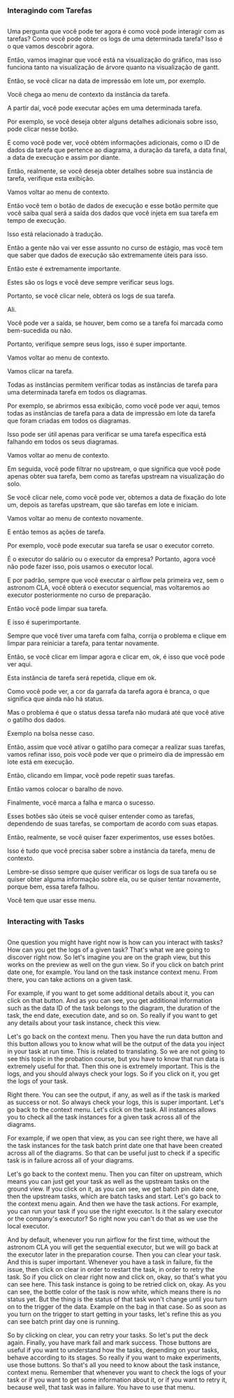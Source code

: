 ### Interagindo com Tarefas
##

Uma pergunta que você pode ter agora é como você pode interagir com as tarefas? Como você pode obter os logs de uma determinada tarefa? Isso é o que vamos descobrir agora.

Então, vamos imaginar que você está na visualização do gráfico, mas isso funciona tanto na visualização de árvore quanto na visualização de gantt.

Então, se você clicar na data de impressão em lote um, por exemplo.

Você chega ao menu de contexto da instância da tarefa.

A partir daí, você pode executar ações em uma determinada tarefa.

Por exemplo, se você deseja obter alguns detalhes adicionais sobre isso, pode clicar nesse botão.

E como você pode ver, você obtém informações adicionais, como o ID de dados da tarefa que pertence ao diagrama, a duração da tarefa, a data final, a data de execução e assim por diante.

Então, realmente, se você deseja obter detalhes sobre sua instância de tarefa, verifique esta exibição.

Vamos voltar ao menu de contexto.

Então você tem o botão de dados de execução e esse botão permite que você saiba qual será a saída dos dados que você injeta em sua tarefa em tempo de execução.

Isso está relacionado à tradução.

Então a gente não vai ver esse assunto no curso de estágio, mas você tem que saber que dados de execução são extremamente úteis para isso.

Então este é extremamente importante.

Estes são os logs e você deve sempre verificar seus logs.

Portanto, se você clicar nele, obterá os logs de sua tarefa.

Ali.

Você pode ver a saída, se houver, bem como se a tarefa foi marcada como bem-sucedida ou não.

Portanto, verifique sempre seus logs, isso é super importante.

Vamos voltar ao menu de contexto.

Vamos clicar na tarefa.

Todas as instâncias permitem verificar todas as instâncias de tarefa para uma determinada tarefa em todos os diagramas.

Por exemplo, se abrirmos essa exibição, como você pode ver aqui, temos todas as instâncias de tarefa para a data de impressão em lote da tarefa que foram criadas em todos os diagramas.

Isso pode ser útil apenas para verificar se uma tarefa específica está falhando em todos os seus diagramas.

Vamos voltar ao menu de contexto.

Em seguida, você pode filtrar no upstream, o que significa que você pode apenas obter sua tarefa, bem como as tarefas upstream na visualização do solo.

Se você clicar nele, como você pode ver, obtemos a data de fixação do lote um, depois as tarefas upstream, que são tarefas em lote e iniciam.

Vamos voltar ao menu de contexto novamente.

E então temos as ações de tarefa.

Por exemplo, você pode executar sua tarefa se usar o executor correto.

É o executor do salário ou o executor da empresa? Portanto, agora você não pode fazer isso, pois usamos o executor local.

E por padrão, sempre que você executar o airflow pela primeira vez, sem o astronom CLA, você obterá o executor sequencial, mas voltaremos ao executor posteriormente no curso de preparação.

Então você pode limpar sua tarefa.

E isso é superimportante.

Sempre que você tiver uma tarefa com falha, corrija o problema e clique em limpar para reiniciar a tarefa, para tentar novamente.

Então, se você clicar em limpar agora e clicar em, ok, é isso que você pode ver aqui.

Esta instância de tarefa será repetida, clique em ok.

Como você pode ver, a cor da garrafa da tarefa agora é branca, o que significa que ainda não há status.

Mas o problema é que o status dessa tarefa não mudará até que você ative o gatilho dos dados.

Exemplo na bolsa nesse caso.

Então, assim que você ativar o gatilho para começar a realizar suas tarefas, vamos refinar isso, pois você pode ver que o primeiro dia de impressão em lote está em execução.

Então, clicando em limpar, você pode repetir suas tarefas.

Então vamos colocar o baralho de novo.

Finalmente, você marca a falha e marca o sucesso.

Esses botões são úteis se você quiser entender como as tarefas, dependendo de suas tarefas, se comportam de acordo com suas etapas.

Então, realmente, se você quiser fazer experimentos, use esses botões.

Isso é tudo que você precisa saber sobre a instância da tarefa, menu de contexto.

Lembre-se disso sempre que quiser verificar os logs de sua tarefa ou se quiser obter alguma informação sobre ela, ou se quiser tentar novamente, porque bem, essa tarefa falhou.

Você tem que usar esse menu.



##
### Interacting with Tasks
##

One question you might have right now is how can you interact with tasks? How can you get the logs of a given task? That's what we are going to discover right now. So let's imagine you are on the graph view, but this works on the preview as well on the gun view. So if you click on batch print date one, for example. You land on the task instance context menu. From there, you can take actions on a given task.

For example, if you want to get some additional details about it, you can click on that button. And as you can see, you get additional information such as the data ID of the task belongs to the diagram, the duration of the task, the end date, execution date, and so on. So really if you want to get any details about your task instance, check this view.

Let's go back on the context menu. Then you have the run data button and this button allows you to know what will be the output of the data you inject in your task at run time. This is related to translating. So we are not going to see this topic in the probation course, but you have to know that run data is extremely useful for that. Then this one is extremely important. This is the logs, and you should always check your logs. So if you click on it, you get the logs of your task.

Right there. You can see the output, if any, as well as if the task is marked as success or not. So always check your logs, this is super important. Let's go back to the context menu. Let's click on the task. All instances allows you to check all the task instances for a given task across all of the diagrams.

For example, if we open that view, as you can see right there, we have all the task instances for the task batch print date one that have been created across all of the diagrams. So that can be useful just to check if a specific task is in failure across all of your diagrams.

Let's go back to the context menu. Then you can filter on upstream, which means you can just get your task as well as the upstream tasks on the ground view. If you click on it, as you can see, we get batch pin date one, then the upstream tasks, which are batch tasks and start. Let's go back to the context menu again. And then we have the task actions. For example, you can run your task if you use the right executor. Is it the salary executor or the company's executor? So right now you can't do that as we use the local executor.

And by default, whenever you run airflow for the first time, without the astronom CLA you will get the sequential executor, but we will go back at the executor later in the preparation course. Then you can clear your task. And this is super important. Whenever you have a task in failure, fix the issue, then click on clear in order to restart the task, in order to retry the task. So if you click on clear right now and click on, okay, so that's what you can see here. This task instance is going to be retried click on, okay. As you can see, the bottle color of the task is now white, which means there is no status yet. But the thing is the status of that task won't change until you turn on to the trigger of the data. Example on the bag in that case. So as soon as you turn on the trigger to start getting in your tasks, let's refine this as you can see batch print day one is running.

So by clicking on clear, you can retry your tasks. So let's put the deck again. Finally, you have mark fail and mark success. Those buttons are useful if you want to understand how the tasks, depending on your tasks, behave according to its stages. So really if you want to make experiments, use those buttons. So that's all you need to know about the task instance, context menu. Remember that whenever you want to check the logs of your task or if you want to get some information about it, or if you want to retry it, because well, that task was in failure. You have to use that menu.
